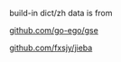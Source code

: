 build-in dict/zh data is from 

[github.com/go-ego/gse](https://github.com/go-ego/gse/tree/master/data/dict)

[github.com/fxsjy/jieba](https://github.com/fxsjy/jieba)
